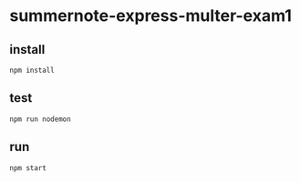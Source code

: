# summernote-express-multer-exam1

## install
```
npm install
```

## test
```
npm run nodemon
```

## run 
``` 
npm start
```